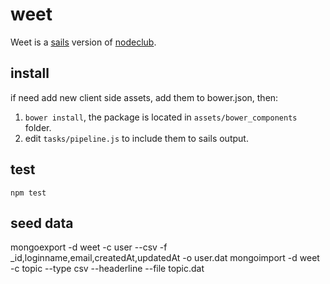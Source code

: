 # weet

Weet is a [sails](http://sailsjs.org) version of [nodeclub](https://github.com/cnodejs/nodeclub/).

## install
if need add new client side assets, add them to bower.json, then:

1. `bower install`, the package is located in `assets/bower_components` folder.
2.  edit `tasks/pipeline.js` to include them to sails output.

## test
`npm test`

## seed data
mongoexport -d weet -c user --csv -f _id,loginname,email,createdAt,updatedAt -o user.dat
mongoimport -d weet -c topic --type csv --headerline --file topic.dat

